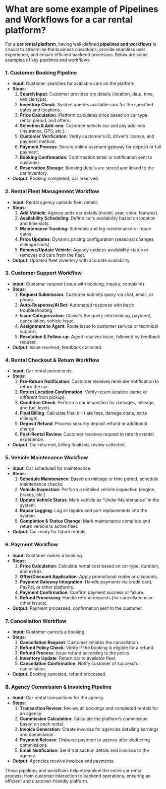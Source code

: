 # What are some example of Pipelines and Workflows for a car rental platform?

For a **car rental platform**, having well-defined **pipelines and workflows** is crucial to streamline the business operations, provide seamless user experience, and ensure efficient backend processes. Below are some examples of key pipelines and workflows:

### 1. **Customer Booking Pipeline**

-   **Input**: Customer searches for available cars on the platform.
-   **Steps**:
    1.  **Search Input**: Customer provides trip details (location, date, time, vehicle type).
    2.  **Inventory Check**: System queries available cars for the specified dates and locations.
    3.  **Price Calculation**: Platform calculates price based on car type, rental period, and offers.
    4.  **Selection & Add-ons**: Customer selects car and any add-ons (insurance, GPS, etc.).
    5.  **Customer Verification**: Verify customer's ID, driver's license, and payment method.
    6.  **Payment Process**: Secure online payment gateway for deposit or full payment.
    7.  **Booking Confirmation**: Confirmation email or notification sent to customer.
    8.  **Reservation Storage**: Booking details are stored and linked to the car inventory.
-   **Output**: Booking completed, car reserved.

### 2. **Rental Fleet Management Workflow**

-   **Input**: Rental agency uploads fleet details.
-   **Steps**:
    1.  **Add Vehicle**: Agency adds car details (model, year, color, features).
    2.  **Availability Scheduling**: Define car’s availability based on location and time slots.
    3.  **Maintenance Tracking**: Schedule and log maintenance or repair dates.
    4.  **Price Updates**: Dynamic pricing configuration (seasonal changes, mileage limits).
    5.  **Remove/Update Vehicle**: Agency updates availability status or removes old cars from the fleet.
-   **Output**: Updated fleet inventory with accurate availability.

### 3. **Customer Support Workflow**

-   **Input**: Customer request (issue with booking, inquiry, complaint).
-   **Steps**:
    1.  **Request Submission**: Customer submits query via chat, email, or phone.
    2.  **Auto-Response/AI Bot**: Automated response with basic troubleshooting.
    3.  **Issue Categorization**: Classify the query into booking, payment, cancellation, vehicle issue.
    4.  **Assignment to Agent**: Route issue to customer service or technical support.
    5.  **Resolution & Follow-up**: Agent resolves issue, followed by feedback request.
-   **Output**: Issue resolved, feedback collected.

### 4. **Rental Checkout & Return Workflow**

-   **Input**: Car rental period ends.
-   **Steps**:
    1.  **Pre-Return Notification**: Customer receives reminder notification to return the car.
    2.  **Return Location Confirmation**: Verify return location (same or different from pickup).
    3.  **Condition Check**: Perform a car inspection for damages, mileage, and fuel levels.
    4.  **Final Billing**: Calculate final bill (late fees, damage costs, extra mileage).
    5.  **Deposit Refund**: Process security deposit refund or additional charge.
    6.  **Post-Rental Review**: Customer receives request to rate the rental experience.
-   **Output**: Car returned, billing finalized, review collected.

### 5. **Vehicle Maintenance Workflow**

-   **Input**: Car scheduled for maintenance.
-   **Steps**:
    1.  **Schedule Maintenance**: Based on mileage or time period, schedule maintenance checks.
    2.  **Vehicle Inspection**: Perform a detailed vehicle inspection (engine, brakes, etc.).
    3.  **Update Vehicle Status**: Mark vehicle as “Under Maintenance” in the system.
    4.  **Repair Logging**: Log all repairs and part replacements into the system.
    5.  **Completion & Status Change**: Mark maintenance complete and return vehicle to active fleet.
-   **Output**: Car ready for future rentals.

### 6. **Payment Workflow**

-   **Input**: Customer makes a booking.
-   **Steps**:
    1.  **Price Calculation**: Calculate rental cost based on car type, duration, and extras.
    2.  **Offer/Discount Application**: Apply promotional codes or discounts.
    3.  **Payment Gateway Integration**: Handle payments via credit card, PayPal, or other platforms.
    4.  **Payment Confirmation**: Confirm payment success or failure.
    5.  **Refund Processing**: Handle refund requests (for cancellations or other issues).
-   **Output**: Payment processed, confirmation sent to the customer.

### 7. **Cancellation Workflow**

-   **Input**: Customer cancels a booking.
-   **Steps**:
    1.  **Cancellation Request**: Customer initiates the cancellation.
    2.  **Refund Policy Check**: Verify if the booking is eligible for a refund.
    3.  **Refund Process**: Issue refund according to the policy.
    4.  **Inventory Update**: Return car to available fleet.
    5.  **Cancellation Confirmation**: Notify customer of successful cancellation.
-   **Output**: Booking canceled, refund processed.

### 8. **Agency Commission & Invoicing Pipeline**

-   **Input**: Car rental transactions for the agency.
-   **Steps**:
    1.  **Transaction Review**: Review all bookings and completed rentals for an agency.
    2.  **Commission Calculation**: Calculate the platform’s commission based on each rental.
    3.  **Invoice Generation**: Create invoices for agencies detailing earnings and commission.
    4.  **Payment Release**: Disburse payment to agency after deducting commissions.
    5.  **Email Notification**: Send transaction details and invoices to the agency.
-   **Output**: Agencies receive invoices and payments.

These pipelines and workflows help streamline the entire car rental process, from customer interaction to backend operations, ensuring an efficient and customer-friendly platform.